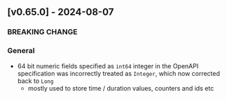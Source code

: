 <a name="v0.65.0"></a>
## [v0.65.0] - 2024-08-07

### BREAKING CHANGE

### General
- 64 bit numeric fields specified as `int64` integer in the OpenAPI specification was incorrectly treated as `Integer`, which now corrected back to `Long`
  - mostly used to store time / duration values, counters and ids etc
